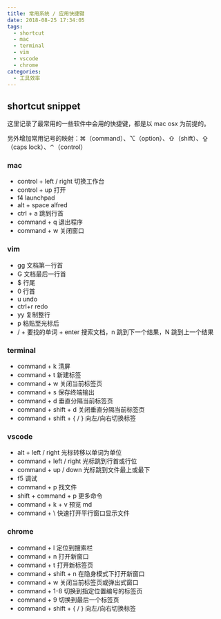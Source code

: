 ```yaml
---
title: 常用系统 / 应用快捷键
date: 2018-08-25 17:34:05
tags:
  - shortcut
  - mac
  - terminal
  - vim
  - vscode
  - chrome
categories:
  - 工具效率
---
```


## shortcut snippet

这里记录了最常用的一些软件中会用的快捷键，都是以 mac osx 为前提的。

另外增加常用记号的映射：⌘（command）、⌥（option）、⇧（shift）、⇪（caps lock）、⌃（control）

### mac

- control + left / right 切换工作台
- control + up 打开
- f4 launchpad
- alt + space alfred
- ctrl + a 跳到行首
- command + q 退出程序
- command + w 关闭窗口

### vim

- gg 文档第一行首
- G 文档最后一行首
- $ 行尾
- 0 行首
- u undo
- ctrl+r redo
- yy 复制整行
- p 粘贴至光标后
- / + 要找的单词 + enter 搜索文档，n 跳到下一个结果，N 跳到上一个结果

### terminal

- command + k 清屏
- command + t 新建标签
- command + w 关闭当前标签页
- command + s 保存终端输出
- command + d 垂直分隔当前标签页
- command + shift + d 关闭垂直分隔当前标签页
- command + shift + { / } 向左/向右切换标签

### vscode

- alt + left / right 光标转移以单词为单位
- command + left / right 光标跳到行首或行位
- command + up / down 光标跳到文件最上或最下
- f5 调试
- command + p 找文件
- shift + command + p 更多命令
- command + k + v 预览 md
- command + \ 快速打开平行窗口显示文件

### chrome

- command + l 定位到搜索栏
- command + n 打开新窗口
- command + t 打开新标签页
- command + shift + n 在隐身模式下打开新窗口
- command + w 关闭当前标签页或弹出式窗口
- command + 1-8 切换到指定位置编号的标签页
- command + 9 切换到最后一个标签页
- command + shift + { / } 向左/向右切换标签
